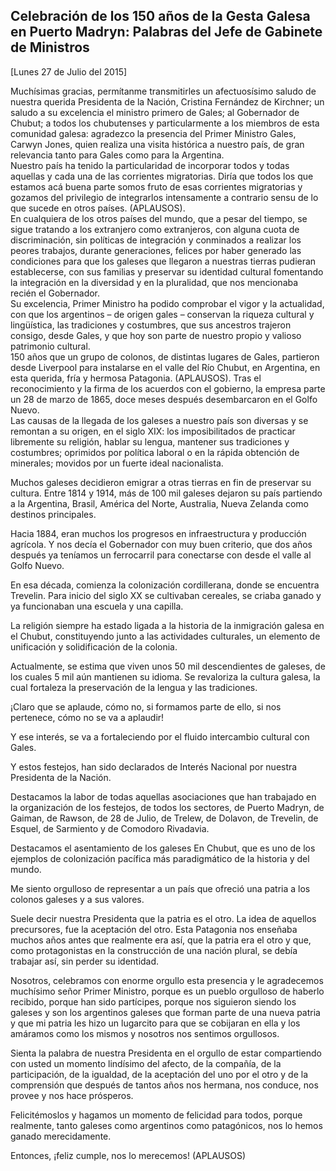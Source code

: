 Celebración de los 150 años de la Gesta Galesa en Puerto Madryn: Palabras del Jefe de Gabinete de Ministros
-----------------------------------------------------------------------------------------------------------

[Lunes 27 de Julio del 2015]

Muchísimas gracias, permítanme transmitirles un afectuosísimo saludo de
nuestra querida Presidenta de la Nación, Cristina Fernández de Kirchner;
un saludo a su excelencia el ministro primero de Gales; al Gobernador de
Chubut; a todos los chubutenses y particularmente a los miembros de esta
comunidad galesa: agradezco la presencia del Primer Ministro Gales,
Carwyn Jones, quien realiza una visita histórica a nuestro país, de gran
relevancia tanto para Gales como para la Argentina.\
Nuestro país ha tenido la particularidad de incorporar todos y todas
aquellas y cada una de las corrientes migratorias. Diría que todos los
que estamos acá buena parte somos fruto de esas corrientes migratorias y
gozamos del privilegio de integrarlos intensamente a contrario sensu de
lo que sucede en otros países. (APLAUSOS).\
En cualquiera de los otros países del mundo, que a pesar del tiempo, se
sigue tratando a los extranjero como extranjeros, con alguna cuota de
discriminación, sin políticas de integración y conminados a realizar los
peores trabajos, durante generaciones, felices por haber generado las
condiciones para que los galeses que llegaron a nuestras tierras
pudieran establecerse, con sus familias y preservar su identidad
cultural fomentando la integración en la diversidad y en la pluralidad,
que nos mencionaba recién el Gobernador.\
Su excelencia, Primer Ministro ha podido comprobar el vigor y la
actualidad, con que los argentinos – de origen gales – conservan la
riqueza cultural y lingüística, las tradiciones y costumbres, que sus
ancestros trajeron consigo, desde Gales, y que hoy son parte de nuestro
propio y valioso patrimonio cultural.\
150 años que un grupo de colonos, de distintas lugares de Gales,
partieron desde Liverpool para instalarse en el valle del Río Chubut, en
Argentina, en esta querida, fría y hermosa Patagonia. (APLAUSOS). Tras
el reconocimiento y la firma de los acuerdos con el gobierno, la empresa
parte un 28 de marzo de 1865, doce meses después desembarcaron en el
Golfo Nuevo.\
Las causas de la llegada de los galeses a nuestro país son diversas y se
remontan a su origen, en el siglo XIX: los imposibilitados de practicar
libremente su religión, hablar su lengua, mantener sus tradiciones y
costumbres; oprimidos por política laboral o en la rápida obtención de
minerales; movidos por un fuerte ideal nacionalista.

Muchos galeses decidieron emigrar a otras tierras en fin de preservar su
cultura. Entre 1814 y 1914, más de 100 mil galeses dejaron su país
partiendo a la Argentina, Brasil, América del Norte, Australia, Nueva
Zelanda como destinos principales.

Hacia 1884, eran muchos los progresos en infraestructura y producción
agrícola. Y nos decía el Gobernador con muy buen criterio, que dos años
después ya teníamos un ferrocarril para conectarse con desde el valle al
Golfo Nuevo.

En esa década, comienza la colonización cordillerana, donde se encuentra
Trevelin. Para inicio del siglo XX se cultivaban cereales, se criaba
ganado y ya funcionaban una escuela y una capilla.

La religión siempre ha estado ligada a la historia de la inmigración
galesa en el Chubut, constituyendo junto a las actividades culturales,
un elemento de unificación y solidificación de la colonia.

Actualmente, se estima que viven unos 50 mil descendientes de galeses,
de los cuales 5 mil aún mantienen su idioma. Se revaloriza la cultura
galesa, la cual fortaleza la preservación de la lengua y las
tradiciones.

¡Claro que se aplaude, cómo no, si formamos parte de ello, si nos
pertenece, cómo no se va a aplaudir!

Y ese interés, se va a fortaleciendo por el fluido intercambio cultural
con Gales.

Y estos festejos, han sido declarados de Interés Nacional por nuestra
Presidenta de la Nación.

Destacamos la labor de todas aquellas asociaciones que han trabajado en
la organización de los festejos, de todos los sectores, de Puerto
Madryn, de Gaiman, de Rawson, de 28 de Julio, de Trelew, de Dolavon, de
Trevelin, de Esquel, de Sarmiento y de Comodoro Rivadavia.

Destacamos el asentamiento de los galeses En Chubut, que es uno de los
ejemplos de colonización pacífica más paradigmático de la historia y del
mundo.

Me siento orgulloso de representar a un país que ofreció una patria a
los colonos galeses y a sus valores.

Suele decir nuestra Presidenta que la patria es el otro. La idea de
aquellos precursores, fue la aceptación del otro. Esta Patagonia nos
enseñaba muchos años antes que realmente era así, que la patria era el
otro y que, como protagonistas en la construcción de una nación plural,
se debía trabajar así, sin perder su identidad.

Nosotros, celebramos con enorme orgullo esta presencia y le agradecemos
muchísimo señor Primer Ministro, porque es un pueblo orgulloso de
haberlo recibido, porque han sido partícipes, porque nos siguieron
siendo los galeses y son los argentinos galeses que forman parte de una
nueva patria y que mi patria les hizo un lugarcito para que se cobijaran
en ella y los amáramos como los mismos y nosotros nos sentimos
orgullosos.

Sienta la palabra de nuestra Presidenta en el orgullo de estar
compartiendo con usted un momento lindísimo del afecto, de la compañía,
de la participación, de la igualdad, de la aceptación del uno por el
otro y de la comprensión que después de tantos años nos hermana, nos
conduce, nos provee y nos hace prósperos.

Felicitémoslos y hagamos un momento de felicidad para todos, porque
realmente, tanto galeses como argentinos como patagónicos, nos lo hemos
ganado merecidamente.

Entonces, ¡feliz cumple, nos lo merecemos! (APLAUSOS)

